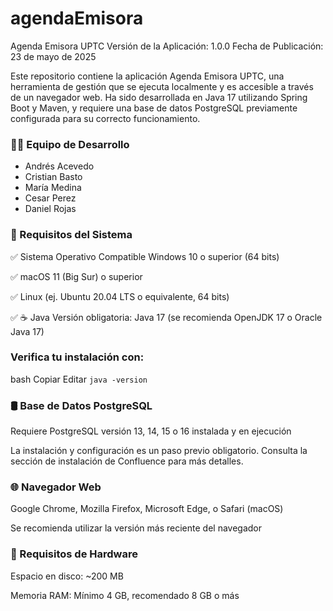 # agendaEmisora
Agenda Emisora UPTC
Versión de la Aplicación: 1.0.0
Fecha de Publicación: 23 de mayo de 2025

Este repositorio contiene la aplicación Agenda Emisora UPTC, una herramienta de gestión que se ejecuta localmente y es accesible a través de un navegador web. Ha sido desarrollada en Java 17 utilizando Spring Boot y Maven, y requiere una base de datos PostgreSQL previamente configurada para su correcto funcionamiento.

### 👨‍💻 Equipo de Desarrollo

- Andrés Acevedo
- Cristian Basto
- María Medina
- Cesar Perez
- Daniel Rojas



### 🚀 Requisitos del Sistema
✅ Sistema Operativo Compatible
Windows 10 o superior (64 bits)

✅ macOS 11 (Big Sur) o superior

✅ Linux (ej. Ubuntu 20.04 LTS o equivalente, 64 bits)

✅ ☕ Java
Versión obligatoria: Java 17 (se recomienda OpenJDK 17 o Oracle Java 17)

### Verifica tu instalación con:

bash
Copiar
Editar
`java -version`
### 🛢️ Base de Datos PostgreSQL
Requiere PostgreSQL versión 13, 14, 15 o 16 instalada y en ejecución

La instalación y configuración es un paso previo obligatorio. Consulta la sección de instalación de Confluence para más detalles.

### 🌐 Navegador Web
Google Chrome, Mozilla Firefox, Microsoft Edge, o Safari (macOS)

Se recomienda utilizar la versión más reciente del navegador

### 💾 Requisitos de Hardware
Espacio en disco: ~200 MB

Memoria RAM: Mínimo 4 GB, recomendado 8 GB o más